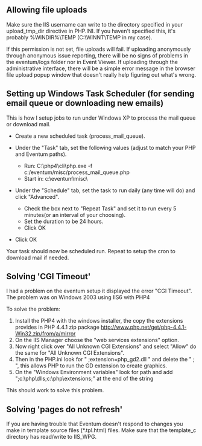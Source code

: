 ## Allowing file uploads

Make sure the IIS username can write to the directory specified in your upload_tmp_dir directive in PHP.INI. If you haven't specified this, it's probably %WINDIR%\\TEMP (C:\\WINNT\\TEMP in my case).

If this permission is not set, file uploads will fail. If uploading anonymously through anonymous issue reporting, there will be no signs of problems in the eventum/logs folder nor in Event Viewer. If uploading through the administrative interface, there will be a simple error message in the browser file upload popup window that doesn't really help figuring out what's wrong.

## Setting up Windows Task Scheduler (for sending email queue or downloading new emails)

This is how I setup jobs to run under Windows XP to process the mail queue or download mail.

-   Create a new scheduled task (process_mail_queue).
-   Under the "Task" tab, set the following values (adjust to match your PHP and Eventum paths).

    -   Run: C:\\php4\\cli\\php.exe -f c:/eventum/misc/process_mail_queue.php
    -   Start in: c:\\eventum\\misc\\

-   Under the "Schedule" tab, set the task to run daily (any time will do) and click "Advanced".

    -   Check the box next to "Repeat Task" and set it to run every 5 minutes(or an interval of your choosing).
    -   Set the duration to be 24 hours.
    -   Click OK

-   Click OK

Your task should now be scheduled run. Repeat to setup the cron to download mail if needed.

## Solving 'CGI Timeout'

I had a problem on the eventum setup it displayed the error "CGI Timeout". The problem was on Windows 2003 using IIS6 with PHP4

To solve the problem:

1.  Install the PHP4 with the windows installer, the copy the extensions provides in PHP 4.4.1 zip package <http://www.php.net/get/php-4.4.1-Win32.zip/from/a/mirror>
2.  On the IIS Manager choose the "web services extensions" option.
3.  Now right click over "All Unknown CGI Extensions" and select "Allow" do the same for "All Unknown CGI Extensions".
4.  Then in the PHP.ini look for " ;extension=php_gd2.dll " and delete the " ; ", this allows PHP to run the GD extension to create graphics.
5.  On the "Windows Environment variables" look for path and add ";c:\\php\\dlls;c:\\php\\extensions;" at the end of the string

This should work to solve this problem.

## Solving 'pages do not refresh'

If you are having trouble that Eventum doesn't respond to changes you make in template source files (\*.tpl.html) files. Make sure that the template_c directory has read/write to IIS_WPG.
